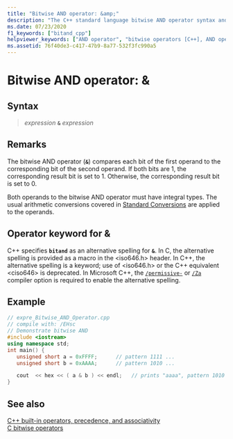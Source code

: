 ```yaml
---
title: "Bitwise AND operator: &amp;"
description: "The C++ standard language bitwise AND operator syntax and use."
ms.date: 07/23/2020
f1_keywords: ["bitand_cpp"]
helpviewer_keywords: ["AND operator", "bitwise operators [C++], AND operator", "& operator [C++], bitwise operators"]
ms.assetid: 76f40de3-c417-47b9-8a77-532f3fc990a5
---
```

# Bitwise AND operator: &amp;

## Syntax

> *expression* **`&`** *expression*

## Remarks

The bitwise AND operator (**`&`**) compares each bit of the first operand to the corresponding bit of the second operand. If both bits are 1, the corresponding result bit is set to 1. Otherwise, the corresponding result bit is set to 0.

Both operands to the bitwise AND operator must have integral types. The usual arithmetic conversions covered in [Standard Conversions](standard-conversions.md) are applied to the operands.

## Operator keyword for &

C++ specifies **`bitand`** as an alternative spelling for **`&`**. In C, the alternative spelling is provided as a macro in the \<iso646.h> header. In C++, the alternative spelling is a keyword; use of \<iso646.h> or the C++ equivalent \<ciso646> is deprecated. In Microsoft C++, the [`/permissive-`](../build/reference/permissive-standards-conformance.md) or [`/Za`](../build/reference/za-ze-disable-language-extensions.md) compiler option is required to enable the alternative spelling.

## Example

```cpp
// expre_Bitwise_AND_Operator.cpp
// compile with: /EHsc
// Demonstrate bitwise AND
#include <iostream>
using namespace std;
int main() {
   unsigned short a = 0xFFFF;      // pattern 1111 ...
   unsigned short b = 0xAAAA;      // pattern 1010 ...

   cout  << hex << ( a & b ) << endl;   // prints "aaaa", pattern 1010 ...
}
```

## See also

[C++ built-in operators, precedence, and associativity](cpp-built-in-operators-precedence-and-associativity.md)<br/>
[C bitwise operators](../c-language/c-bitwise-operators.md)
